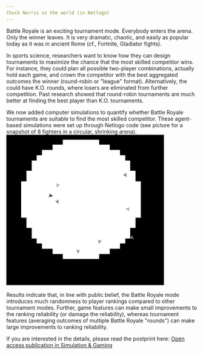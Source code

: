 ```yaml
---
Chuck Norris vs the world (in Netlogo)
---
```


Battle Royale is an exciting tournament mode. Everybody enters the arena. Only the winner leaves. It is very dramatic, chaotic, and easily as popular today as it was in ancient Rome (cf., Fortnite, Gladiator fights).

In sports science, researchers want to know how they can design tournaments to maximize the chance that the most skilled competitor wins. For instance, they could plan all possible two-player combinations, actually hold each game, and crown the competitor with the best aggregated outcomes the winner (round-robin or "league" format). Alternatively, the could have K.O. rounds, where losers are eliminated from further competition. Past research showed that round-robin tournaments are much better at finding the best player than K.O. tournaments.

We now added computer simulations to quantify whether Battle Royale tournaments are suitable to find the most skilled competitor.
These agent-based simulations were set up through Netlogo code (see picture for a snapshot of 8 fighters in a circular, shrinking arena). 
<img src="assets/blog_images/arena.png">

Results indicate that, in line with public belief, the Battle Royale mode introduces much randomness to player rankings compared to other tournament modes. Further, game features can make small improvements to the ranking reliability (or damage the reliability), whereas tournament features (averaging outcomes of multiple Battle Royale "rounds") can make large improvements to ranking reliability.


If you are interested in the details, please read the postprint here: [Open access publication in Simulation & Gaming](https://osf.io/enz6g/)